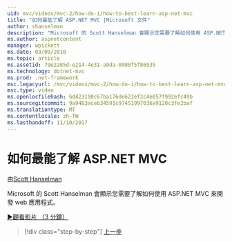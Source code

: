 ```yaml
---
uid: mvc/videos/mvc-2/how-do-i/how-to-best-learn-asp-net-mvc
title: "如何最能了解 ASP.NET MVC |Microsoft 文件"
author: shanselman
description: "Microsoft 的 Scott Hanselman 會顯示您需要了解如何使用 ASP.NET MVC 來開發 web 應用程式。"
ms.author: aspnetcontent
manager: wpickett
ms.date: 03/09/2010
ms.topic: article
ms.assetid: 79e2a85d-e214-4e31-a9da-0980f5f86935
ms.technology: dotnet-mvc
ms.prod: .net-framework
msc.legacyurl: /mvc/videos/mvc-2/how-do-i/how-to-best-learn-asp-net-mvc
msc.type: video
ms.openlocfilehash: 6d423190c67ba176de621ef2c4e057f992efc49b
ms.sourcegitcommit: 9a9483aceb34591c97451997036a9120c3fe2baf
ms.translationtype: MT
ms.contentlocale: zh-TW
ms.lasthandoff: 11/10/2017
---
```

<a name="how-to-best-learn-aspnet-mvc"></a>如何最能了解 ASP.NET MVC
====================
由[Scott Hanselman](https://github.com/shanselman)

Microsoft 的 Scott Hanselman 會顯示您需要了解如何使用 ASP.NET MVC 來開發 web 應用程式。

[&#9654;觀看影片 （3 分鐘）](https://channel9.msdn.com/Blogs/ASP-NET-Site-Videos/how-to-best-learn-asp-net-mvc)

>[!div class="step-by-step"]
[上一步](5-minute-introduction-to-aspnet-mvc.md)
